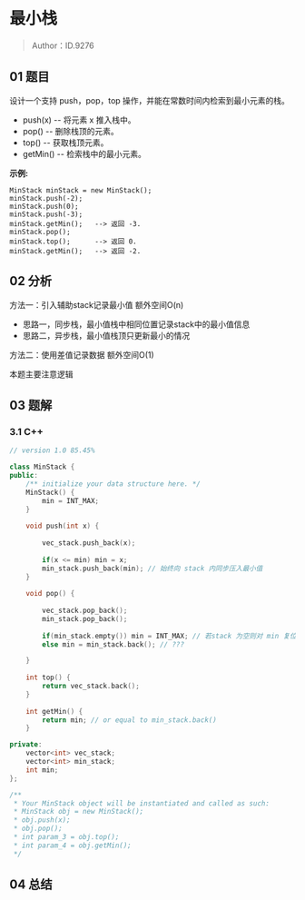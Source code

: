 # 最小栈 

> Author：ID.9276

## 01 题目

设计一个支持 push，pop，top 操作，并能在常数时间内检索到最小元素的栈。

- push(x) -- 将元素 x 推入栈中。
- pop() -- 删除栈顶的元素。
- top() -- 获取栈顶元素。
- getMin() -- 检索栈中的最小元素。

**示例:**

```
MinStack minStack = new MinStack();
minStack.push(-2);
minStack.push(0);
minStack.push(-3);
minStack.getMin();   --> 返回 -3.
minStack.pop();
minStack.top();      --> 返回 0.
minStack.getMin();   --> 返回 -2.
```

## 02 分析

方法一：引入辅助stack记录最小值 额外空间O(n)

- 思路一，同步栈，最小值栈中相同位置记录stack中的最小值信息
- 思路二，异步栈，最小值栈顶只更新最小的情况

方法二：使用差值记录数据 额外空间O(1)



本题主要注意逻辑

## 03 题解

### 3.1 C++

```c++
// version 1.0 85.45%

class MinStack {
public:
    /** initialize your data structure here. */
    MinStack() {
        min = INT_MAX;
    }
    
    void push(int x) {
        
        vec_stack.push_back(x);
        
        if(x <= min) min = x;
        min_stack.push_back(min); // 始终向 stack 内同步压入最小值
    }
    
    void pop() {
        
        vec_stack.pop_back();
        min_stack.pop_back();
        
        if(min_stack.empty()) min = INT_MAX; // 若stack 为空则对 min 复位
        else min = min_stack.back(); // ???

    }
    
    int top() {
        return vec_stack.back();
    }
    
    int getMin() {
        return min; // or equal to min_stack.back()
    }

private:
    vector<int> vec_stack;
    vector<int> min_stack;
    int min;
};

/**
 * Your MinStack object will be instantiated and called as such:
 * MinStack obj = new MinStack();
 * obj.push(x);
 * obj.pop();
 * int param_3 = obj.top();
 * int param_4 = obj.getMin();
 */
```

## 04 总结

